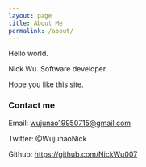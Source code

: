 ```yaml
---
layout: page
title: About Me
permalink: /about/
---
```


Hello world.

Nick Wu. Software developer.

Hope you like this site.

### Contact me

Email: wujunao19950715@gmail.com

Twitter: @WujunaoNick

Github: https://github.com/NickWu007